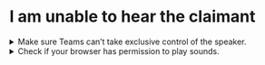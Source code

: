 <h1 id="unable_hear_claimant">I am unable to hear the claimant</h1>

<details>
<summary id="exclusive_control">Make sure Teams can’t take exclusive control of the speaker.</summary>

<p>
1. Search for Control Panel in the Windows search bar and open it up

![Control Panel](./control_panel.jpg)

2. In the top right, switch to View by: Large icons

![Control Panel Large Icons](./control_panel_switch_to_large_icons.jpg)

3. Click on Sound

![Control Panel Sound](./control_panel_sound.jpg)

4. On Playback tab, right click the active output device (for example, Jabra headset or AirPods)

5. Go to Properties

6. Go to Advanced tab and Uncheck "Allow applications to take exclusive control of this device".

7. Click OK
</p>
</details>

<details>
<summary id="browser_permission_sound">Check if your browser has permission to play sounds.</summary>

<p>
1. In the Cortana search bar, search for “Sound mixer options”

2. Ensure that Chrome and/or Firefox is unmuted.

3. Change the input of the browser to your microphone.

4. Change the output of the browser to your headset.
</p>
</details>